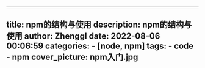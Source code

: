 ---
title: npm的结构与使用
description: npm的结构与使用
author: Zhenggl
date: 2022-08-06 00:06:59
categories:
    - [node, npm]
tags:
    - code
    - npm
cover_picture: npm入门.jpg
--------------
